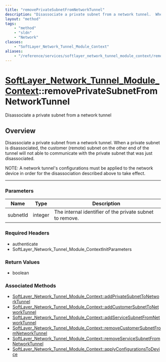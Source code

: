 ```yaml
---
title: "removePrivateSubnetFromNetworkTunnel"
description: "Disassociate a private subnet from a network tunnel.  When a private subnet is disassociated, the customer (remote) subn... "
layout: "method"
tags:
    - "method"
    - "sldn"
    - "Network"
classes:
    - "SoftLayer_Network_Tunnel_Module_Context"
aliases:
    - "/reference/services/softlayer_network_tunnel_module_context/removePrivateSubnetFromNetworkTunnel"
---
```

# [SoftLayer_Network_Tunnel_Module_Context](/reference/services/SoftLayer_Network_Tunnel_Module_Context)::removePrivateSubnetFromNetworkTunnel


Disassociate a private subnet from a network tunnel


## Overview 
Disassociate a private subnet from a network tunnel.  When a private subnet is disassociated, the customer (remote) subnet on the other end of the tunnel will not able to communicate with the private subnet that was just disassociated. 

NOTE:  A network tunnel's configurations must be applied to the network device in order for the disassociation described above to take effect. 

-----

### Parameters 
|Name | Type | Description |
| --- | --- | --- |
|subnetId| integer| The internal identifier of the private subnet to remove.|


### Required Headers
* authenticate
* SoftLayer_Network_Tunnel_Module_ContextInitParameters


### Return Values
* boolean


### Associated Methods

*  [SoftLayer_Network_Tunnel_Module_Context::addPrivateSubnetToNetworkTunnel](/reference/services/SoftLayer_Network_Tunnel_Module_Context/addPrivateSubnetToNetworkTunnel )
*  [SoftLayer_Network_Tunnel_Module_Context::addCustomerSubnetToNetworkTunnel](/reference/services/SoftLayer_Network_Tunnel_Module_Context/addCustomerSubnetToNetworkTunnel )
*  [SoftLayer_Network_Tunnel_Module_Context::addServiceSubnetFromNetworkTunnel](/reference/services/SoftLayer_Network_Tunnel_Module_Context/addServiceSubnetFromNetworkTunnel )
*  [SoftLayer_Network_Tunnel_Module_Context::removeCustomerSubnetFromNetworkTunnel](/reference/services/SoftLayer_Network_Tunnel_Module_Context/removeCustomerSubnetFromNetworkTunnel )
*  [SoftLayer_Network_Tunnel_Module_Context::removeServiceSubnetFromNetworkTunnel](/reference/services/SoftLayer_Network_Tunnel_Module_Context/removeServiceSubnetFromNetworkTunnel )
*  [SoftLayer_Network_Tunnel_Module_Context::applyConfigurationsToDevice](/reference/services/SoftLayer_Network_Tunnel_Module_Context/applyConfigurationsToDevice )




